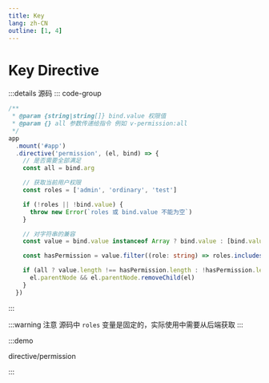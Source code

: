 ```yaml
---
title: Key
lang: zh-CN
outline: [1, 4]
---
```


# Key Directive

:::details 源码
::: code-group
``` ts [main.ts]
/**
 * @param {string|string[]} bind.value 权限值
 * @param {} all 参数传递给指令 例如 v-permission:all
 */
app
  .mount('#app')
  .directive('permission', (el, bind) => {
    // 是否需要全部满足
    const all = bind.arg

    // 获取当前用户权限
    const roles = ['admin', 'ordinary', 'test']

    if (!roles || !bind.value) {
      throw new Error(`roles 或 bind.value 不能为空`)
    }

    // 对字符串的兼容
    const value = bind.value instanceof Array ? bind.value : [bind.value]

    const hasPermission = value.filter((role: string) => roles.includes(role))

    if (all ? value.length !== hasPermission.length : !hasPermission.length) {
      el.parentNode && el.parentNode.removeChild(el)
    }
  })

```
:::

:::warning 注意
源码中 `roles` 变量是固定的，实际使用中需要从后端获取
:::

:::demo

directive/permission

:::